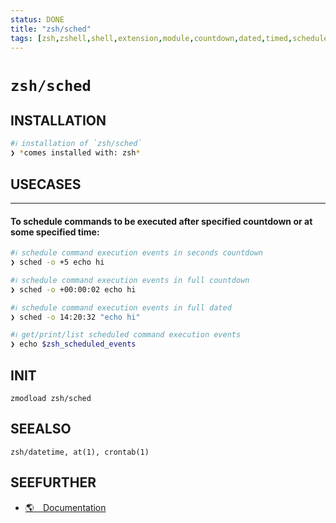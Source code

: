 ```yaml
---
status: DONE
title: "zsh/sched"
tags: [zsh,zshell,shell,extension,module,countdown,dated,timed,schedule,commands,executions,events]
---
```


# `zsh/sched`

## INSTALLATION


```bash
#ℹ︎ installation of `zsh/sched`
❯ *comes installed with: zsh*
```


## USECASES

----
#### To schedule commands to be executed after specified countdown or at some specified time:


```bash
#ℹ︎ schedule command execution events in seconds countdown
❯ sched -o +5 echo hi
```


```bash
#ℹ︎ schedule command execution events in full countdown
❯ sched -o +00:00:02 echo hi
```


```bash
#ℹ︎ schedule command execution events in full dated
❯ sched -o 14:20:32 "echo hi"
```



```bash
#ℹ︎ get/print/list scheduled command execution events
❯ echo $zsh_scheduled_events
```



## INIT

    zmodload zsh/sched


## SEEALSO

    zsh/datetime, at(1), crontab(1)

## SEEFURTHER

- [🌎 Documentation](https://zsh.sourceforge.io/Doc/Release/Zsh-Modules.html#The-zsh_002fsched-Module)
